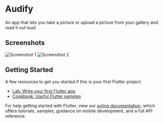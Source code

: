 ﻿# Audify

An app that lets you take a picture or upload a picture from your gallery and read it out loud.

## Screenshots

![Screenshot 1](https://github.com/anohene1/audify/blob/master/Screenshot_20210710-153406.jpg)
![Screenshot 2](https://github.com/anohene1/audify/blob/master/Screenshot_20210710-153433.jpg)

## Getting Started
A few resources to get you started if this is your first Flutter project:

- [Lab: Write your first Flutter app](https://flutter.dev/docs/get-started/codelab)
- [Cookbook: Useful Flutter samples](https://flutter.dev/docs/cookbook)

For help getting started with Flutter, view our
[online documentation](https://flutter.dev/docs), which offers tutorials,
samples, guidance on mobile development, and a full API reference.

